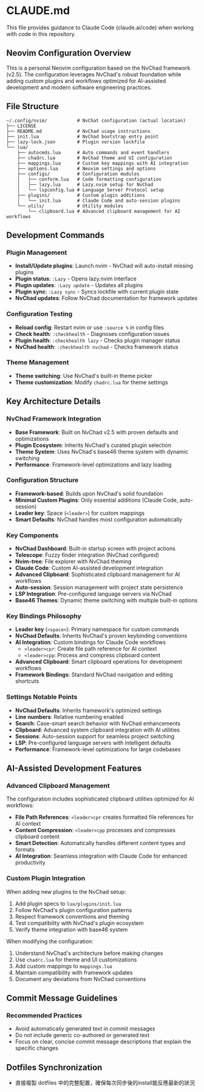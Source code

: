 # CLAUDE.md

This file provides guidance to Claude Code (claude.ai/code) when working with code in this repository.

## Neovim Configuration Overview

This is a personal Neovim configuration based on the NvChad framework (v2.5). The configuration leverages NvChad's robust foundation while adding custom plugins and workflows optimized for AI-assisted development and modern software engineering practices.

## File Structure

```
~/.config/nvim/           # NvChat configuration (actual location)
├── LICENSE
├── README.md             # NvChad usage instructions
├── init.lua              # NvChad bootstrap entry point
├── lazy-lock.json        # Plugin version lockfile
└── lua/
    ├── autocmds.lua      # Auto commands and event handlers
    ├── chadrc.lua        # NvChad theme and UI configuration
    ├── mappings.lua      # Custom key mappings with AI integration
    ├── options.lua       # Neovim settings and options
    ├── configs/          # Configuration modules
    │   ├── conform.lua   # Code formatting configuration
    │   ├── lazy.lua      # Lazy.nvim setup for NvChad
    │   └── lspconfig.lua # Language Server Protocol setup
    ├── plugins/          # Custom plugin additions
    │   └── init.lua      # Claude Code and auto-session plugins
    └── utils/            # Utility modules
        └── clipboard.lua # Advanced clipboard management for AI workflows
```

## Development Commands

### Plugin Management
- **Install/Update plugins**: Launch nvim - NvChad will auto-install missing plugins
- **Plugin status**: `:Lazy` - Opens lazy.nvim interface
- **Plugin updates**: `:Lazy update` - Updates all plugins
- **Plugin sync**: `:Lazy sync` - Syncs lockfile with current plugin state
- **NvChad updates**: Follow NvChad documentation for framework updates

### Configuration Testing
- **Reload config**: Restart nvim or use `:source %` in config files
- **Check health**: `:checkhealth` - Diagnoses configuration issues
- **Plugin health**: `:checkhealth lazy` - Checks plugin manager status
- **NvChad health**: `:checkhealth nvchad` - Checks framework status

### Theme Management
- **Theme switching**: Use NvChad's built-in theme picker
- **Theme customization**: Modify `chadrc.lua` for theme settings

## Key Architecture Details

### NvChad Framework Integration
- **Base Framework**: Built on NvChad v2.5 with proven defaults and optimizations
- **Plugin Ecosystem**: Inherits NvChad's curated plugin selection
- **Theme System**: Uses NvChad's base46 theme system with dynamic switching
- **Performance**: Framework-level optimizations and lazy loading

### Configuration Structure
- **Framework-based**: Builds upon NvChad's solid foundation
- **Minimal Custom Plugins**: Only essential additions (Claude Code, auto-session)
- **Leader key**: Space (`<leader>`) for custom mappings
- **Smart Defaults**: NvChad handles most configuration automatically

### Key Components
- **NvChad Dashboard**: Built-in startup screen with project actions
- **Telescope**: Fuzzy finder integration (NvChad configured)
- **Nvim-tree**: File explorer with NvChad theming
- **Claude Code**: Custom AI-assisted development integration
- **Advanced Clipboard**: Sophisticated clipboard management for AI workflows
- **Auto-session**: Session management with project state persistence
- **LSP Integration**: Pre-configured language servers via NvChad
- **Base46 Themes**: Dynamic theme switching with multiple built-in options

### Key Bindings Philosophy
- **Leader key** (`<space>`): Primary namespace for custom commands
- **NvChad Defaults**: Inherits NvChad's proven keybinding conventions
- **AI Integration**: Custom bindings for Claude Code workflows
  - `<leader>cpr`: Create file path reference for AI context
  - `<leader>cpp`: Process and compress clipboard content
- **Advanced Clipboard**: Smart clipboard operations for development workflows
- **Framework Bindings**: Standard NvChad navigation and editing shortcuts

### Settings Notable Points
- **NvChad Defaults**: Inherits framework's optimized settings
- **Line numbers**: Relative numbering enabled
- **Search**: Case-smart search behavior with NvChad enhancements
- **Clipboard**: Advanced system clipboard integration with AI utilities
- **Sessions**: Auto-session support for seamless project switching
- **LSP**: Pre-configured language servers with intelligent defaults
- **Performance**: Framework-level optimizations for large codebases

## AI-Assisted Development Features

### Advanced Clipboard Management
The configuration includes sophisticated clipboard utilities optimized for AI workflows:

- **File Path References**: `<leader>cpr` creates formatted file references for AI context
- **Content Compression**: `<leader>cpp` processes and compresses clipboard content
- **Smart Detection**: Automatically handles different content types and formats
- **AI Integration**: Seamless integration with Claude Code for enhanced productivity

### Custom Plugin Integration

When adding new plugins to the NvChad setup:
1. Add plugin specs to `lua/plugins/init.lua`
2. Follow NvChad's plugin configuration patterns
3. Respect framework conventions and theming
4. Test compatibility with NvChad's plugin ecosystem
5. Verify theme integration with base46 system

When modifying the configuration:
1. Understand NvChad's architecture before making changes
2. Use `chadrc.lua` for theme and UI customizations
3. Add custom mappings to `mappings.lua`
4. Maintain compatibility with framework updates
5. Document any deviations from NvChad conventions

## Commit Message Guidelines

### Recommended Practices
- Avoid automatically generated text in commit messages
- Do not include generic co-authored or generated text
- Focus on clear, concise commit message descriptions that explain the specific changes

## Dotfiles Synchronization

- 直接複製 dotfiles 中的完整配置，確保每次同步後的install能反應最新的狀況